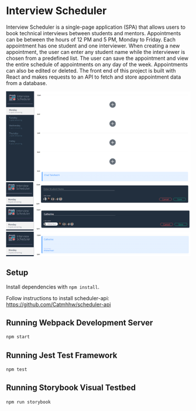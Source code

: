 # Interview Scheduler
Interview Scheduler is a single-page application (SPA) that allows users to book technical interviews between students and mentors. Appointments can be between the hours of 12 PM and 5 PM, Monday to Friday. Each appointment has one student and one interviewer. When creating a new appointment, the user can enter any student name while the interviewer is chosen from a predefined list. The user can save the appointment and view the entire schedule of appointments on any day of the week. Appointments can also be edited or deleted. The front end of this project is built with React and makes requests to an API to fetch and store appointment data from a database.

!["Scheduler"](https://github.com/Catmhhw/scheduler/blob/master/docs/appointment-form.png)
!["Scheduler form"](https://github.com/Catmhhw/scheduler/blob/master/docs/monday-form.png)
!["Enter Information"](https://github.com/Catmhhw/scheduler/blob/master/docs/monday-info.png)
!["Completed booked interview"](https://github.com/Catmhhw/scheduler/blob/master/docs/monday-booking.png)

## Setup

Install dependencies with `npm install`. 

Follow instructions to install scheduler-api: https://github.com/Catmhhw/scheduler-api

## Running Webpack Development Server

```sh
npm start
```

## Running Jest Test Framework

```sh
npm test
```

## Running Storybook Visual Testbed

```sh
npm run storybook
```
